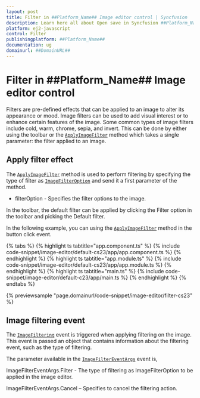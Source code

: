 ```yaml
---
layout: post
title: Filter in ##Platform_Name## Image editor control | Syncfusion
description: Learn here all about Open save in Syncfusion ##Platform_Name## Image editor control of Syncfusion Essential JS 2 and more.
platform: ej2-javascript
control: Filter 
publishingplatform: ##Platform_Name##
documentation: ug
domainurl: ##DomainURL##
---
```


# Filter in ##Platform_Name## Image editor control

Filters are pre-defined effects that can be applied to an image to alter its appearance or mood. Image filters can be used to add visual interest or to enhance certain features of the image. Some common types of image filters include cold, warm, chrome, sepia, and invert. This can be done by either using the toolbar or the [`ApplyImageFilter`](https://ej2.syncfusion.com/angular/documentation/api/image-editor/#applyimagefilter) method which takes a single parameter: the filter applied to an image. 

## Apply filter effect 

The [`ApplyImageFilter`](https://ej2.syncfusion.com/angular/documentation/api/image-editor/#applyimagefilter) method is used to perform filtering by specifying the type of filter as [`ImageFilterOption`](https://ej2.syncfusion.com/angular/documentation/api/image-editor/#imagefilteroption) and send it a first parameter of the method. 

* filterOption - Specifies the filter options to the image.

In the toolbar, the default filter can be applied by clicking the Filter option in the toolbar and picking the Default filter.

In the following example, you can using the [`ApplyImageFilter`](https://ej2.syncfusion.com/angular/documentation/api/image-editor/#applyimagefilter) method in the button click event.

{% tabs %}
{% highlight ts tabtitle="app.component.ts" %}
{% include code-snippet/image-editor/default-cs23/app/app.component.ts %}
{% endhighlight %}
{% highlight ts tabtitle="app.module.ts" %}
{% include code-snippet/image-editor/default-cs23/app/app.module.ts %}
{% endhighlight %}
{% highlight ts tabtitle="main.ts" %}
{% include code-snippet/image-editor/default-c23/app/main.ts %}
{% endhighlight %}
{% endtabs %}
        
{% previewsample "page.domainurl/code-snippet/image-editor/filter-cs23" %}

## Image filtering event 

The [`ImageFiltering`](https://ej2.syncfusion.com/angular/documentation/api/image-editor/#imagefiltering) event is triggered when applying filtering on the image. This event is passed an object that contains information about the filtering event, such as the type of filtering. 

The parameter available in the [`ImageFilterEventArgs`](https://ej2.syncfusion.com/angular/documentation/api/image-editor/#imagefiltering) event is, 

ImageFilterEventArgs.Filter - The type of filtering as ImageFilterOption to be applied in the image editor. 

ImageFilterEventArgs.Cancel – Specifies to cancel the filtering action. 